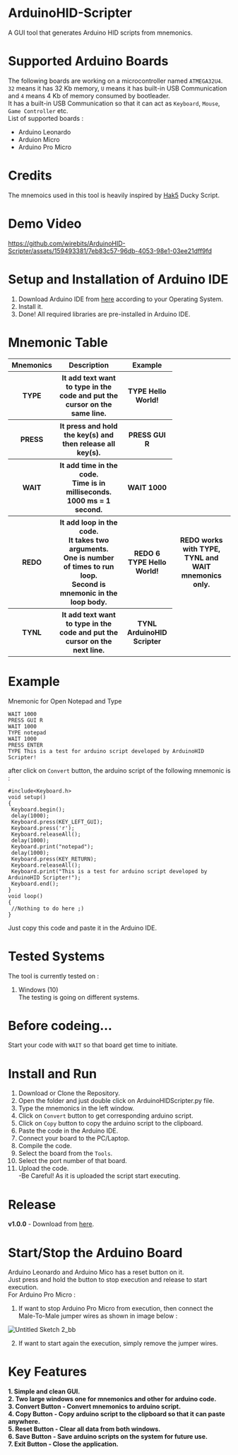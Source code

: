 # ArduinoHID-Scripter
A GUI tool that generates Arduino HID scripts from mnemonics.

# Supported Arduino Boards
The following boards are working on a microcontroller named ```ATMEGA32U4```.<br>
```32``` means it has 32 Kb memory, ```U``` means it has built-in USB Communication and ```4``` means 4 Kb of memory consumed by bootleader.<br>
It has a built-in USB Communication so that it can act as ```Keyboard```, ```Mouse```, ```Game Controller``` etc.<br>
List of supported boards : <br>
<ul>
  <li>Arduino Leonardo</li>
  <li>Arduion Micro</li>
  <li>Arduino Pro Micro</li>
</ul>

# Credits
The mnemoics used in this tool is heavily inspired by <a href="https://github.com/hak5">Hak5</a> Ducky Script.<br>

# Demo Video

https://github.com/wirebits/ArduinoHID-Scripter/assets/159493381/7eb83c57-96db-4053-98e1-03ee21dff9fd

# Setup and Installation of Arduino IDE
1. Download Arduino IDE from <a href="https://www.arduino.cc/en/software">here</a> according to your Operating System.<br>
2. Install it.<br>
3. Done! All required libraries are pre-installed in Arduino IDE.<br>

# Mnemonic Table
<table>
 <tr>
  <th>Mnemonics</th>
  <th>Description</th>
  <th>Example</th>
 </tr>
 <tr>
  <th>TYPE</th>
  <th>It add text want to type in the code and put the cursor on the same line.</th>
  <th>TYPE Hello World!</th>
 </tr>
 <tr>
  <th>PRESS</th>
  <th>It press and hold the key(s) and then release all key(s).</th>
  <th>PRESS GUI R</th>
 </tr>
 <tr>
  <th>WAIT</th>
  <th>It add time in the code.<br>Time is in milliseconds.<br>1000 ms = 1 second.</th>
  <th>WAIT 1000</th>
 </tr>
  <tr>
  <th>REDO</th>
  <th>It add loop in the code.<br>It takes two arguments.<br>One is number of times to run loop.<br>Second is mnemonic in the loop body.</th>
  <th>REDO 6 TYPE Hello World!</th>
  <th>REDO works with TYPE, TYNL and WAIT mnemonics only.</th>
 </tr>
  <tr>
  <th>TYNL</th>
  <th>It add text want to type in the code and put the cursor on the next line.</th>
  <th>TYNL ArduinoHID Scripter</th>
 </tr>
</table>

# Example
Mnemonic for Open Notepad and Type

```
WAIT 1000
PRESS GUI R
WAIT 1000
TYPE notepad
WAIT 1000
PRESS ENTER
TYPE This is a test for arduino script developed by ArduinoHID Scripter!
```
after click on ```Convert``` button, the arduino script of the following mnemonic is :<br>

```
#include<Keyboard.h>
void setup()
{
 Keyboard.begin();
 delay(1000);
 Keyboard.press(KEY_LEFT_GUI);
 Keyboard.press('r');
 Keyboard.releaseAll();
 delay(1000);
 Keyboard.print("notepad");
 delay(1000);
 Keyboard.press(KEY_RETURN);
 Keyboard.releaseAll();
 Keyboard.print("This is a test for arduino script developed by ArduinoHID Scripter!");
 Keyboard.end();
}
void loop()
{
 //Nothing to do here ;)
}
```
Just copy this code and paste it in the Arduino IDE.<br>
# Tested Systems
The tool is currently tested on : <br>
1. Windows (10)<br>
The testing is going on different systems.

# Before codeing...
Start your code with ```WAIT``` so that board get time to initiate.<br>

# Install and Run
1. Download or Clone the Repository.<br>
2. Open the folder and just double click on ArduinoHIDScripter.py file.<br>
3. Type the mnemonics in the left window.<br>
4. Click on ```Convert``` button to get corresponding arduino script.<br>
5. Click on ```Copy``` button to copy the arduino script to the clipboard.<br>
6. Paste the code in the Arduino IDE.<br>
7. Connect your board to the PC/Laptop.<br>
8. Compile the code.<br>
9. Select the board from the ```Tools```.<br>
10. Select the port number of that board.<br>
11. Upload the code.<br>
-Be Careful! As it is uploaded the script start executing.<br>

# Release
<b>v1.0.0</b> - 
Download from <a href="https://github.com/wirebits/ArduinoHID-Scripter/releases/download/v1.0.0/ArduinoHIDScripter.exe">here</a>.

# Start/Stop the Arduino Board
Arduino Leonardo and Arduino Mico has a reset button on it.<br>
Just press and hold the button to stop execution and release to start execution.<br>
For Arduino Pro Micro : <br>
1. If want to stop Arduino Pro Micro from execution, then connect the Male-To-Male jumper wires as shown in image below : <br>

![Untitled Sketch 2_bb](https://github.com/wirebits/ArduinoHID-Scripter/assets/159493381/d2b2e09b-971f-416f-ab47-31584f757970)

2. If want to start again the execution, simply remove the jumper wires.

<h1>Key Features</h1>
<b>1. Simple and clean GUI.</b><br>
<b>2. Two large windows one for mnemonics and other for arduino code.</b><br>
<b>3. Convert Button - Convert mnemonics to arduino script.</b><br>
<b>4. Copy Button - Copy arduino script to the clipboard so that it can paste anywhere.</b><br>
<b>5. Reset Button - Clear all data from both windows.</b><br>
<b>6. Save Button - Save arduino scripts on the system for future use.</b><br>
<b>7. Exit Button - Close the application.</b><br>
